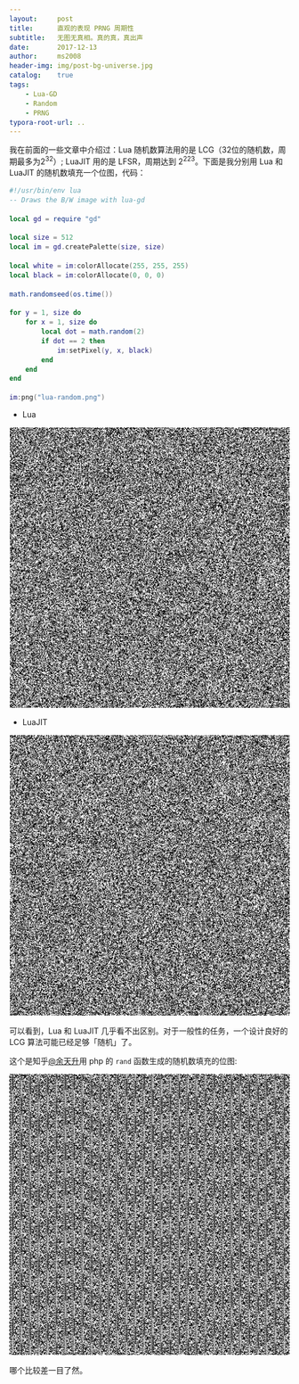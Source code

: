 ```yaml
---
layout:     post
title:      直观的表现 PRNG 周期性
subtitle:   无图无真相。真的真，真出声
date:       2017-12-13
author:     ms2008
header-img: img/post-bg-universe.jpg
catalog:    true
tags:
    - Lua-GD
    - Random
    - PRNG
typora-root-url: ..
---
```


我在前面的一些文章中介绍过：Lua 随机数算法用的是 LCG（32位的随机数，周期最多为2<sup>32</sup>）; LuaJIT 用的是 LFSR，周期达到 2<sup>223</sup>。下面是我分别用 Lua 和 LuaJIT 的随机数填充一个位图，代码：

```lua
#!/usr/bin/env lua
-- Draws the B/W image with lua-gd

local gd = require "gd"

local size = 512
local im = gd.createPalette(size, size)

local white = im:colorAllocate(255, 255, 255)
local black = im:colorAllocate(0, 0, 0)

math.randomseed(os.time())

for y = 1, size do
    for x = 1, size do
        local dot = math.random(2)
        if dot == 2 then
            im:setPixel(y, x, black)
        end
    end
end

im:png("lua-random.png")
```

- Lua

![](/img/in-post/lua-random.png)

- LuaJIT

![](/img/in-post/luajit-random.png)

可以看到，Lua 和 LuaJIT 几乎看不出区别。对于一般性的任务，一个设计良好的 LCG 算法可能已经足够「随机」了。

这个是知乎[@余天升]()用 php 的 `rand` 函数生成的随机数填充的位图:

![](/img/in-post/php-random.jpg)

哪个比较差一目了然。
